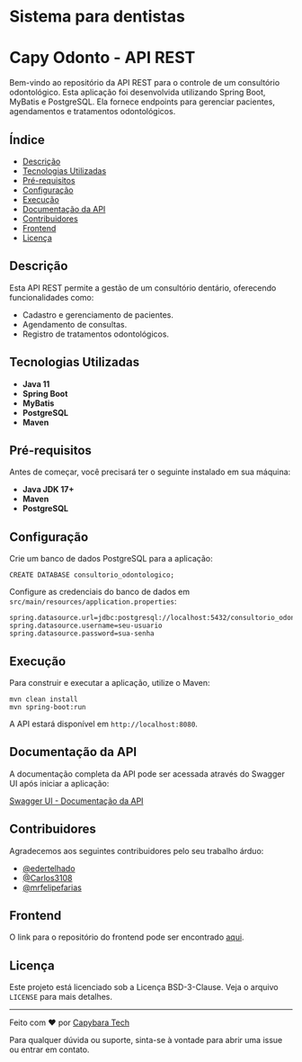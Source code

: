 Sistema para dentistas
=======
Capy Odonto - API REST
===============================

Bem-vindo ao repositório da API REST para o controle de um consultório odontológico. Esta aplicação foi desenvolvida utilizando Spring Boot, MyBatis e PostgreSQL. Ela fornece endpoints para gerenciar pacientes, agendamentos e tratamentos odontológicos.

Índice
------

*   [Descrição](#descrição)
*   [Tecnologias Utilizadas](#tecnologias-utilizadas)
*   [Pré-requisitos](#pré-requisitos)
*   [Configuração](#configuração)
*   [Execução](#execução)
*   [Documentação da API](#documentação-da-api)
*   [Contribuidores](#contribuidores)
*   [Frontend](#frontend)
*   [Licença](#licença)

Descrição
---------

Esta API REST permite a gestão de um consultório dentário, oferecendo funcionalidades como:

*   Cadastro e gerenciamento de pacientes.
*   Agendamento de consultas.
*   Registro de tratamentos odontológicos.

Tecnologias Utilizadas
----------------------

*   **Java 11**
*   **Spring Boot**
*   **MyBatis**
*   **PostgreSQL**
*   **Maven**

Pré-requisitos
--------------

Antes de começar, você precisará ter o seguinte instalado em sua máquina:

*   **Java JDK 17+**
*   **Maven**
*   **PostgreSQL**

Configuração
------------

Crie um banco de dados PostgreSQL para a aplicação:

    CREATE DATABASE consultorio_odontologico;
        

Configure as credenciais do banco de dados em `src/main/resources/application.properties`:

    spring.datasource.url=jdbc:postgresql://localhost:5432/consultorio_odontologico
    spring.datasource.username=seu-usuario
    spring.datasource.password=sua-senha
        

Execução
--------

Para construir e executar a aplicação, utilize o Maven:

    mvn clean install
    mvn spring-boot:run
        

A API estará disponível em `http://localhost:8080`.

Documentação da API
-------------------

A documentação completa da API pode ser acessada através do Swagger UI após iniciar a aplicação:

[Swagger UI - Documentação da API](http://localhost:8080/swagger-ui/index.html#/)

Contribuidores
--------------

Agradecemos aos seguintes contribuidores pelo seu trabalho árduo:

*   [@edertelhado](https://github.com/edertelhado)
*   [@Carlos3108](https://github.com/mrfelipefarias)
*   [@mrfelipefarias](https://github.com/Carlos3108)

Frontend
--------

O link para o repositório do frontend pode ser encontrado [aqui](https://github.com/edertelhado/capyfront).

Licença
-------

Este projeto está licenciado sob a Licença BSD-3-Clause. Veja o arquivo `LICENSE` para mais detalhes.

* * *

Feito com ❤️ por [Capybara Tech](https://capybaratech.info/ )

Para qualquer dúvida ou suporte, sinta-se à vontade para abrir uma issue ou entrar em contato.

